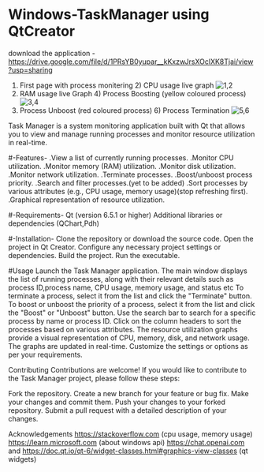 # Windows-TaskManager using QtCreator


download the application - https://drive.google.com/file/d/1PRsYB0yupar__kKxzwJrsXOclXK8Tjai/view?usp=sharing


1) First page with process monitering 2) CPU usage live graph
![1,2](https://github.com/Kimforee/Windows-TaskManager/assets/97099667/48e322db-dc53-4fd5-9e06-e1fc3d3898f5)
3) RAM usage live Graph 4) Process Boosting (yellow coloured process)
![3,4](https://github.com/Kimforee/Windows-TaskManager/assets/97099667/e8865354-1d2a-4f04-a016-bba1ee8bb2ac)
5) Process Unboost (red coloured process) 6) Process Termination
![5,6](https://github.com/Kimforee/Windows-TaskManager/assets/97099667/cc79c24a-ee24-4918-8649-a0d051faa95e)

Task Manager is a system monitoring application built with Qt that allows you to view and
manage running processes and monitor resource utilization in real-time.

#-Features-
.View a list of currently running processes.
.Monitor CPU utilization.
.Monitor memory (RAM) utilization.
.Monitor disk utilization.
.Monitor network utilization.
.Terminate processes.
.Boost/unboost process priority.
.Search and filter processes.(yet to be added)
.Sort processes by various attributes (e.g., CPU usage, memory usage)(stop refreshing first).
.Graphical representation of resource utilization.

#-Requirements-
Qt (version 6.5.1 or higher)
Additional libraries or dependencies (QChart,Pdh)

#-Installation-
Clone the repository or download the source code.
Open the project in Qt Creator.
Configure any necessary project settings or dependencies.
Build the project.
Run the executable.

#Usage
Launch the Task Manager application.
The main window displays the list of running processes, along with their relevant details
such as process ID,process name, CPU usage, memory usage, and status etc
To terminate a process, select it from the list and click the "Terminate" button.
To boost or unboost the priority of a process, select it from the list and click the "Boost" or "Unboost" button.
Use the search bar to search for a specific process by name or process ID.
Click on the column headers to sort the processes based on various attributes.
The resource utilization graphs provide a visual representation of CPU, memory, disk, and network usage. The graphs are updated in real-time.
Customize the settings or options as per your requirements.

Contributing
Contributions are welcome! If you would like to contribute to the Task Manager project, please follow these steps:

Fork the repository.
Create a new branch for your feature or bug fix.
Make your changes and commit them.
Push your changes to your forked repository.
Submit a pull request with a detailed description of your changes.

Acknowledgements
https://stackoverflow.com (cpu usage, memory usage)
https://learn.microsoft.com (about windows api)
https://chat.openai.com and https://doc.qt.io/qt-6/widget-classes.html#graphics-view-classes (qt widgets)
